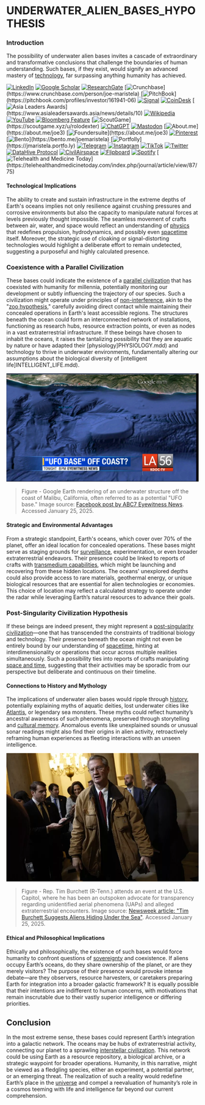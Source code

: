 # UNDERWATER\_ALIEN\_BASES\_HYPOTHESIS

### Introduction

The possibility of underwater alien bases invites a cascade of extraordinary and transformative conclusions that challenge the boundaries of human understanding. Such bases, if they exist, would signify an advanced mastery of [technology](../technology/technology.md), far surpassing anything humanity has achieved.

[![LinkedIn](https://img.shields.io/badge/LinkedIn-Profile-0077B5?style=flat-square\&logo=linkedin\&logoColor=white)](https://linkedin.com/in/rolodexter) [![Google Scholar](https://img.shields.io/badge/Google_Scholar-Profile-4285F4?style=flat-square\&logo=googlescholar\&logoColor=white)](https://scholar.google.com/citations?user=gHTHirEAAAAJ) [![ResearchGate](https://img.shields.io/badge/ResearchGate-Profile-00CCBB?style=flat-square\&logo=researchgate\&logoColor=white)](https://www.researchgate.net/profile/Joe-Maristela-2) [![Crunchbase](https://img.shields.io/badge/Crunchbase-Profile-0288D1?style=flat-square\&logo=data:image/svg+xml;base64,PHN...)](https://www.crunchbase.com/person/joe-maristela) [![PitchBook](https://img.shields.io/badge/PitchBook-Profile-003B6B?style=flat-square\&logo=data:image/svg+xml;base64,PHN...)](https://pitchbook.com/profiles/investor/161941-06) [![Signal](https://img.shields.io/badge/Signal-Profile-6E97F0?style=flat-square\&logo=signal\&logoColor=white)](https://signal.nfx.com/investors/joe-maristela) [![CoinDesk](https://img.shields.io/badge/CoinDesk-Contributor-F7931A?style=flat-square\&logo=news\&logoColor=white)](https://www.coindesk.com/author/joe-maristela) [![Asia Leaders Awards](https://img.shields.io/badge/Asia_Leaders_Awards-Feature-DA291C?style=flat-square\&logo=data:image/svg+xml;base64,PHN...)](https://www.asialeadersawards.asia/news/details/10) [![Wikipedia](https://img.shields.io/badge/Wikipedia-Profile-000000?style=flat-square\&logo=wikipedia\&logoColor=white)](https://en.wikipedia.org/wiki/File:Joe_Maristela_in_Paniqui_Tarlac_Tech_Seminar_2015.jpg) [![YouTube](https://img.shields.io/badge/YouTube-Channel-FF0000?style=flat-square\&logo=youtube\&logoColor=white)](https://www.youtube.com/@rolodexter) [![Bloomberg Feature](https://img.shields.io/badge/Bloomberg-Feature-5E5E5E?style=flat-square\&logo=youtube\&logoColor=white)](https://www.youtube.com/watch?v=Ep8Mo0kRjaY) [![ScoutGame](https://img.shields.io/badge/ScoutGame-Profile-8A2BE2?style=flat-square\&logo=data:image/svg+xml;base64,PHN...)](https://scoutgame.xyz/u/rolodexter) [![ChatGPT](https://img.shields.io/badge/ChatGPT-Resume_and_Biodata-00A67E?style=flat-square\&logo=chatgpt\&logoColor=white)](https://chatgpt.com/g/g-675caa5a54e88191bd807764592df744-joe-s-resume-and-application-data) [![Mastodon](https://img.shields.io/badge/Mastodon-Profile-6364FF?style=flat-square\&logo=mastodon\&logoColor=white)](https://mastodon.social/@JoeMaristela) [![About.me](https://img.shields.io/badge/About.me-Profile-000000?style=flat-square\&logo=data:image/svg+xml;base64,PHN...)](https://about.me/joe3) [![Foundersuite](https://img.shields.io/badge/Foundersuite-Profile-0056D2?style=flat-square\&logo=data:image/svg+xml;base64,PHN...)](https://about.me/joe3) [![Pinterest](https://img.shields.io/badge/Pinterest-@rolodexter-BD081C?style=flat-square\&logo=pinterest\&logoColor=white)](https://nl.pinterest.com/rolodexter/) [![Bento](https://img.shields.io/badge/Bento-Profile-F7931A?style=flat-square\&logo=data:image/svg+xml;base64,PHN...)](https://bento.me/joemaristela) [![Portfolly](https://img.shields.io/badge/Portfolly-Profile-F7931A?style=flat-square\&logo=data:image/svg+xml;base64,PHN...)](https://jmaristela.portfo.ly) [![Telegram](https://img.shields.io/badge/Telegram-Contact-2CA5E0?style=flat-square\&logo=telegram\&logoColor=white)](https://t.me/joemaristela) [![Instagram](https://img.shields.io/badge/Instagram-@joemaristela3-E4405F?style=flat-square\&logo=instagram\&logoColor=white)](https://www.instagram.com/joemaristela3/) [![TikTok](https://img.shields.io/badge/TikTok-@rolodexter-000000?style=flat-square\&logo=tiktok\&logoColor=white)](https://www.tiktok.com/@rolodexter) [![Twitter](https://img.shields.io/badge/Twitter-Profile-1DA1F2?style=flat-square\&logo=twitter\&logoColor=white)](https://twitter.com/joemaristela) [![DataHive Protocol](https://img.shields.io/badge/DataHive-Protocol-005F73?style=flat-square\&logo=github\&logoColor=white)](https://github.com/rolodexter/DataHive-Protocol) [![CivilAirspace](https://img.shields.io/badge/CivilAirspace-Project-023047?style=flat-square\&logo=github\&logoColor=white)](https://github.com/rolodexter/CivilAirspace) [![Flipboard](https://img.shields.io/badge/Flipboard-Magazine-E83151?style=flat-square\&logo=flipboard\&logoColor=white)](https://flipboard.com/@rolodexter/rolodexter-jergu04fz) [![Spotify](https://img.shields.io/badge/Spotify-Listen-1DB954?style=flat-square\&logo=spotify\&logoColor=white)](https://open.spotify.com/show/11s0wEdbc8k3caT6xur57a) [![Telehealth and Medicine Today](https://img.shields.io/badge/Telehealth-Article-0077B5?style=flat-square\&logo=data:image/svg+xml;base64,PHN...)](https://telehealthandmedicinetoday.com/index.php/journal/article/view/87/75)

#### Technological Implications

The ability to create and sustain infrastructure in the extreme depths of Earth's oceans implies not only resilience against crushing pressures and corrosive environments but also the capacity to manipulate natural forces at levels previously thought impossible. The seamless movement of crafts between air, water, and space would reflect an understanding of [physics](../physics/physics.md) that redefines propulsion, hydrodynamics, and possibly even [spacetime](../physics/spacetime.md) itself. Moreover, the strategic use of cloaking or signal-distorting technologies would highlight a deliberate effort to remain undetected, suggesting a purposeful and highly calculated presence.

### Coexistence with a Parallel Civilization

These bases could indicate the existence of a [parallel civilization](parallel_civilization.md) that has coexisted with humanity for millennia, potentially monitoring our development or subtly influencing the trajectory of our species. Such a civilization might operate under principles of [non-interference](non_interference.md), akin to the "[zoo hypothesis](https://en.wikipedia.org/wiki/Zoo_hypothesis)," carefully avoiding direct contact while maintaining their concealed operations in Earth's least accessible regions. The structures beneath the ocean could form an interconnected network of installations, functioning as research hubs, resource extraction points, or even as nodes in a vast extraterrestrial infrastructure. If these beings have chosen to inhabit the oceans, it raises the tantalizing possibility that they are aquatic by nature or have adapted their \[physiology]PHYSIOLOGY.mdd) and technology to thrive in underwater environments, fundamentally altering our assumptions about the biological diversity of \[intelligent life]INTELLIGENT\_LIFE.mdd).

![alt text](../../../LITERARY_PRODUCTS/JOES_NOTES/MISC/image-10.png)

> Figure - Google Earth rendering of an underwater structure off the coast of Malibu, California, often referred to as a potential "UFO base." Image source: [Facebook post by ABC7 Eyewitness News](https://www.facebook.com/photo.php?fbid=10152117839717452\&id=38245492451\&set=a.153502602451\&locale=ka_GE). Accessed January 25, 2025.

#### Strategic and Environmental Advantages

From a strategic standpoint, Earth's oceans, which cover over 70% of the planet, offer an ideal location for concealed operations. These bases might serve as staging grounds for [surveillance](broken-reference), experimentation, or even broader extraterrestrial endeavors. Their presence could be linked to reports of crafts with [transmedium capabilities](broken-reference), which might be launching and recovering from these hidden locations. The oceans' unexplored depths could also provide access to rare materials, geothermal energy, or unique biological resources that are essential for alien technologies or economies. This choice of location may reflect a calculated strategy to operate under the radar while leveraging Earth’s natural resources to advance their goals.

### Post-Singularity Civilization Hypothesis

If these beings are indeed present, they might represent a [post-singularity civilization](post_singularity_civilization.md)—one that has transcended the constraints of traditional biology and technology. Their presence beneath the ocean might not even be entirely bound by our understanding of [spacetime](../physics/spacetime.md), hinting at interdimensionality or operations that occur across multiple realities simultaneously. Such a possibility ties into reports of crafts manipulating [space and time](https://en.wikipedia.org/wiki/Spacetime), suggesting that their activities may be sporadic from our perspective but deliberate and continuous on their timeline.

#### Connections to History and Mythology

The implications of underwater alien bases would ripple through [history](broken-reference), potentially explaining myths of aquatic deities, lost underwater cities like [Atlantis](atlantis.md), or legendary sea monsters. These myths could reflect humanity’s ancestral awareness of such phenomena, preserved through storytelling and [cultural memory](cultural_memory.md). Anomalous events like unexplained sounds or unusual sonar readings might also find their origins in alien activity, retroactively reframing human experiences as fleeting interactions with an unseen intelligence.

![alt text](../../../LITERARY_PRODUCTS/JOES_NOTES/MISC/image-11.png)

> Figure - Rep. Tim Burchett (R-Tenn.) attends an event at the U.S. Capitol, where he has been an outspoken advocate for transparency regarding unidentified aerial phenomena (UAPs) and alleged extraterrestrial encounters. Image source: [Newsweek article: "Tim Burchett Suggests Aliens Hiding Under the Sea"](https://www.newsweek.com/tim-burchett-matt-gaetz-aliens-hiding-under-sea-2020487). Accessed January 25, 2025.

#### Ethical and Philosophical Implications

Ethically and philosophically, the existence of such bases would force humanity to confront questions of [sovereignty](sovereignty.md) and coexistence. If aliens occupy Earth’s oceans, do they share ownership of the planet, or are they merely visitors? The purpose of their presence would provoke intense debate—are they observers, resource harvesters, or caretakers preparing Earth for integration into a broader galactic framework? It is equally possible that their intentions are indifferent to human concerns, with motivations that remain inscrutable due to their vastly superior intelligence or differing priorities.

## Conclusion

In the most extreme sense, these bases could represent Earth’s integration into a galactic network. The oceans may be hubs of extraterrestrial activity, connecting our planet to a sprawling [interstellar civilization](interstellar_civilization.md). This network could be using Earth as a resource repository, a biological archive, or a strategic waypoint for broader operations. Humanity, in this narrative, might be viewed as a fledgling species, either an experiment, a potential partner, or an emerging threat. The realization of such a reality would redefine Earth’s place in the [universe](universe.md) and compel a reevaluation of humanity’s role in a cosmos teeming with life and intelligence far beyond our current comprehension.
